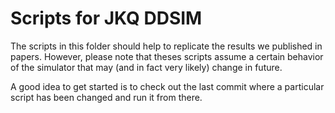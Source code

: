 # Scripts for JKQ DDSIM

The scripts in this folder should help to replicate the results we published in papers.
However, please note that theses scripts assume a certain behavior of the simulator that may (and in fact very likely) change in future.

A good idea to get started is to check out the last commit where a particular script has been changed and run it from there.